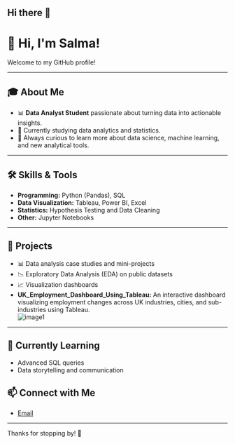 ## Hi there 👋



# 👋 Hi, I'm Salma!

Welcome to my GitHub profile!

---

## 🎓 About Me

- 📊 **Data Analyst Student** passionate about turning data into actionable insights.
- 🏫 Currently studying data analytics and statistics.
- 🧠 Always curious to learn more about data science, machine learning, and new analytical tools.

---

## 🛠️ Skills & Tools

- **Programming:** Python (Pandas), SQL
- **Data Visualization:** Tableau, Power BI, Excel
- **Statistics:** Hypothesis Testing and Data Cleaning
- **Other:** Jupyter Notebooks

---

## 📂 Projects

- 📊 Data analysis case studies and mini-projects
- 📉 Exploratory Data Analysis (EDA) on public datasets
- 📈 Visualization dashboards
- **UK_Employment_Dashboard_Using_Tableau:** An interactive dashboard visualizing employment changes across UK industries, cities, and sub-industries using Tableau.  
  ![image1](image1)

---

## 🌱 Currently Learning

- Advanced SQL queries
- Data storytelling and communication

## 📫 Connect with Me

- [Email](#) <!-- sweet_sekseka@hotmail.com -->

---

Thanks for stopping by! 🚀
````
